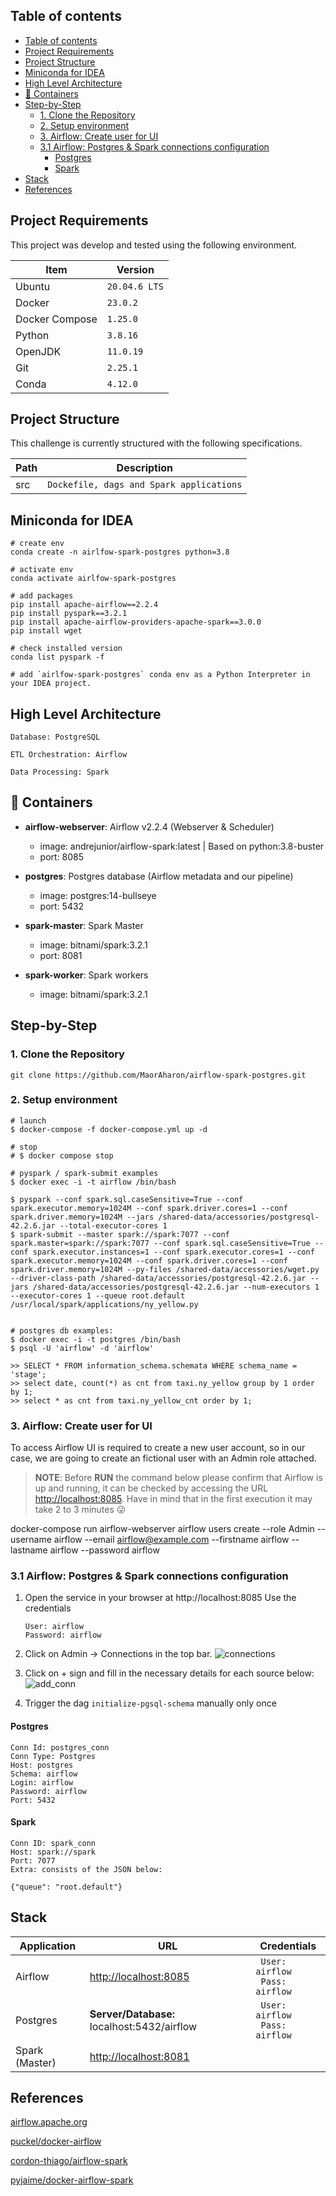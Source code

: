 ## Table of contents
- [Table of contents](#table-of-contents)
- [Project Requirements](#project-requirements)
- [Project Structure](#project-structure)
- [Miniconda for IDEA](#Miniconda-for-idea)
- [High Level Architecture](#high-level-architecture)
- [:ship: Containers](#ship-containers)
- [Step-by-Step](#step-by-step)
  - [1. Clone the Repository](#1-clone-the-repository)
  - [2. Setup environment](#2-setup-environment)
  - [3. Airflow: Create user for UI](#3-airflow-create-user-for-ui)
  - [3.1 Airflow: Postgres & Spark connections configuration](#31-airflow-postgres-minio--spark-connections-configuration)
    - [Postgres](#postgres)
    - [Spark](#spark)
- [Stack](#stack)
- [References](#references)

## Project Requirements

This project was develop and tested using the following environment.


| Item           | Version       |
|----------------|---------------|
| Ubuntu         | `20.04.6 LTS` |
| Docker         | `23.0.2`      |
| Docker Compose | `1.25.0`      |
| Python         | `3.8.16`      |
| OpenJDK        | `11.0.19`     |
| Git            | `2.25.1`      |
| Conda          | `4.12.0`      |


## Project Structure
 

This challenge is currently structured with the following specifications.

|   Path             |        Description        |
|----------------|-------------------------------|
|src|`Dockefile, dags and Spark applications`            |

## Miniconda for IDEA
    # create env
    conda create -n airlfow-spark-postgres python=3.8

    # activate env
    conda activate airlfow-spark-postgres
    
    # add packages
    pip install apache-airflow==2.2.4
    pip install pyspark==3.2.1
    pip install apache-airflow-providers-apache-spark==3.0.0
    pip install wget

    # check installed version
    conda list pyspark -f
    
    # add `airlfow-spark-postgres` conda env as a Python Interpreter in your IDEA project.

##  High Level Architecture

    Database: PostgreSQL

    ETL Orchestration: Airflow

    Data Processing: Spark


## :ship: Containers

* **airflow-webserver**: Airflow v2.2.4 (Webserver & Scheduler)
    * image: andrejunior/airflow-spark:latest | Based on python:3.8-buster
    * port: 8085 
  
* **postgres**: Postgres database (Airflow metadata and our pipeline)
    * image: postgres:14-bullseye
    * port: 5432

* **spark-master**: Spark Master
    * image: bitnami/spark:3.2.1
    * port: 8081

* **spark-worker**: Spark workers
    * image: bitnami/spark:3.2.1

## Step-by-Step

### 1. Clone the Repository

`git clone https://github.com/MaorAharon/airflow-spark-postgres.git`

### 2. Setup environment

```
# launch 
$ docker-compose -f docker-compose.yml up -d

# stop
# $ docker compose stop

# pyspark / spark-submit examples 
$ docker exec -i -t airflow /bin/bash

$ pyspark --conf spark.sql.caseSensitive=True --conf spark.executor.memory=1024M --conf spark.driver.cores=1 --conf spark.driver.memory=1024M --jars /shared-data/accessories/postgresql-42.2.6.jar --total-executor-cores 1 
$ spark-submit --master spark://spark:7077 --conf spark.master=spark://spark:7077 --conf spark.sql.caseSensitive=True --conf spark.executor.instances=1 --conf spark.executor.cores=1 --conf spark.executor.memory=1024M --conf spark.driver.cores=1 --conf spark.driver.memory=1024M --py-files /shared-data/accessories/wget.py --driver-class-path /shared-data/accessories/postgresql-42.2.6.jar --jars /shared-data/accessories/postgresql-42.2.6.jar --num-executors 1 --executor-cores 1 --queue root.default /usr/local/spark/applications/ny_yellow.py


# postgres db examples: 
$ docker exec -i -t postgres /bin/bash
$ psql -U 'airflow' -d 'airflow'

>> SELECT * FROM information_schema.schemata WHERE schema_name = 'stage';
>> select date, count(*) as cnt from taxi.ny_yellow group by 1 order by 1;
>> select * as cnt from taxi.ny_yellow_cnt order by 1;
```
 

### 3. Airflow: Create user for UI
To access Airflow UI is required to create a new user account, so in our case, we are going to create an fictional user with an Admin role attached.

> **NOTE**: Before **RUN** the command below please confirm that Airflow is up and running, it can be checked by accessing the URL [http://localhost:8085](http://localhost:8085). Have in mind that in the first execution it may take 2 to 3 minutes :stuck_out_tongue_winking_eye:


docker-compose run airflow-webserver airflow users create --role Admin --username airflow --email airflow@example.com --firstname airflow --lastname airflow --password airflow

### 3.1 Airflow: Postgres & Spark connections configuration

1. Open the service in your browser at http://localhost:8085
   Use the credentials 
   ```
   User: airflow
   Password: airflow
   ```

2. Click on Admin -> Connections in the top bar.
    ![](./imgs/connections.png "connections")

3. Click on + sign and fill in the necessary details for each source below:
    ![](./imgs/add_conn.png "add_conn")

4. Trigger the dag `initialize-pgsql-schema` manually only once 
  
#### Postgres

    Conn Id: postgres_conn
    Conn Type: Postgres
    Host: postgres
    Schema: airflow
    Login: airflow
    Password: airflow
    Port: 5432

####   Spark

    Conn ID: spark_conn
    Host: spark://spark
    Port: 7077
    Extra: consists of the JSON below:
```
{"queue": "root.default"}
```


## Stack

|        Application        |URL                          |Credentials                         |
|----------------|-------------------------------|-----------------------------|
|Airflow| [http://localhost:8085](http://localhost:8085) | ``` User: airflow``` <br> ``` Pass: airflow``` |         |
|Postgres| **Server/Database:** localhost:5432/airflow | ``` User: airflow``` <br> ``` Pass: airflow``` |           |
|Spark (Master) | [http://localhost:8081](http://localhost:8081)|  |         |
  

## References

[airflow.apache.org](https://airflow.apache.org/docs/apache-airflow/stable/)

[puckel/docker-airflow](https://github.com/puckel/docker-airflow)

 [cordon-thiago/airflow-spark](https://github.com/cordon-thiago/airflow-spark/)

 [pyjaime/docker-airflow-spark](https://github.com/pyjaime/docker-airflow-spark/)
